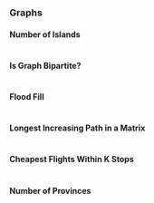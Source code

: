### Graphs

#### Number of Islands
```

```

#### Is Graph Bipartite?
```

```

#### Flood Fill
```

```

#### Longest Increasing Path in a Matrix
```

```

#### Cheapest Flights Within K Stops
```

```

#### Number of Provinces
```

```
